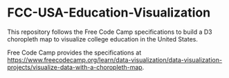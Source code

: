 # FCC-USA-Education-Visualization
This repository follows the Free Code Camp specifications to build a D3 choropleth map to visualize college education in the United States.

Free Code Camp provides the specifications at https://www.freecodecamp.org/learn/data-visualization/data-visualization-projects/visualize-data-with-a-choropleth-map.